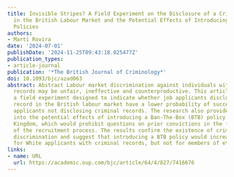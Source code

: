 ```yaml
---
title: Invisible Stripes? A Field Experiment on the Disclosure of a Criminal Record
  in the British Labour Market and the Potential Effects of Introducing Ban-The-Box
  Policies
authors:
- Marti Rovira
date: '2024-07-01'
publishDate: '2024-11-25T09:43:18.025477Z'
publication_types:
- article-journal
publication: '*The British Journal of Criminology*'
doi: 10.1093/bjc/azad063
abstract: Abstract Labour market discrimination against individuals with criminal
  records may be unfair, ineffective and counterproductive. This article describes
  a field experiment designed to indicate whether job applicants disclosing a criminal
  record in the British labour market have a lower probability of success than equivalent
  applicants not disclosing criminal records. The research also provides insights
  into the potential effects of introducing a Ban-The-Box (BTB) policy in the United
  Kingdom, which would prohibit questions on prior convictions in the first stages
  of the recruitment process. The results confirm the existence of criminal record
  discrimination and suggest that introducing a BTB policy would increase job prospects
  for White applicants with criminal records, but not for members of ethnic minorities.
links:
- name: URL
  url: https://academic.oup.com/bjc/article/64/4/827/7416676
---
```

